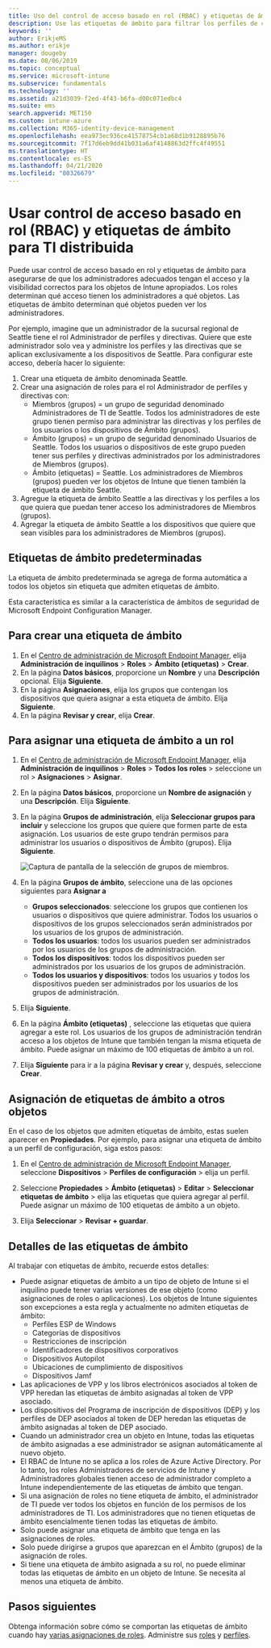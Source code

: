 ```yaml
---
title: Uso del control de acceso basado en rol (RBAC) y etiquetas de ámbito para TI distribuida en Intune | Microsoft Docs
description: Use las etiquetas de ámbito para filtrar los perfiles de configuración por roles específicos.
keywords: ''
author: ErikjeMS
ms.author: erikje
manager: dougeby
ms.date: 08/06/2019
ms.topic: conceptual
ms.service: microsoft-intune
ms.subservice: fundamentals
ms.technology: ''
ms.assetid: a21d3039-f2ed-4f43-b6fa-d00c071edbc4
ms.suite: ems
search.appverid: MET150
ms.custom: intune-azure
ms.collection: M365-identity-device-management
ms.openlocfilehash: eea973ec936ce41578754cb1a68d1b9128895b76
ms.sourcegitcommit: 7f17d6eb9dd41b031a6af4148863d2ffc4f49551
ms.translationtype: HT
ms.contentlocale: es-ES
ms.lasthandoff: 04/21/2020
ms.locfileid: "80326679"
---
```

# <a name="use-role-based-access-control-rbac-and-scope-tags-for-distributed-it"></a>Usar control de acceso basado en rol (RBAC) y etiquetas de ámbito para TI distribuida

Puede usar control de acceso basado en rol y etiquetas de ámbito para asegurarse de que los administradores adecuados tengan el acceso y la visibilidad correctos para los objetos de Intune apropiados. Los roles determinan qué acceso tienen los administradores a qué objetos. Las etiquetas de ámbito determinan qué objetos pueden ver los administradores.

Por ejemplo, imagine que un administrador de la sucursal regional de Seattle tiene el rol Administrador de perfiles y directivas. Quiere que este administrador solo vea y administre los perfiles y las directivas que se aplican exclusivamente a los dispositivos de Seattle. Para configurar este acceso, debería hacer lo siguiente:

1. Crear una etiqueta de ámbito denominada Seattle.
2. Crear una asignación de roles para el rol Administrador de perfiles y directivas con: 
    - Miembros (grupos) = un grupo de seguridad denominado Administradores de TI de Seattle. Todos los administradores de este grupo tienen permiso para administrar las directivas y los perfiles de los usuarios o los dispositivos de Ámbito (grupos).
    - Ámbito (grupos) = un grupo de seguridad denominado Usuarios de Seattle. Todos los usuarios o dispositivos de este grupo pueden tener sus perfiles y directivas administrados por los administradores de Miembros (grupos). 
    - Ámbito (etiquetas) = Seattle. Los administradores de Miembros (grupos) pueden ver los objetos de Intune que tienen también la etiqueta de ámbito Seattle.
3. Agregue la etiqueta de ámbito Seattle a las directivas y los perfiles a los que quiera que puedan tener acceso los administradores de Miembros (grupos).
4. Agregar la etiqueta de ámbito Seattle a los dispositivos que quiere que sean visibles para los administradores de Miembros (grupos). 

## <a name="default-scope-tag"></a>Etiquetas de ámbito predeterminadas
La etiqueta de ámbito predeterminada se agrega de forma automática a todos los objetos sin etiqueta que admiten etiquetas de ámbito.

Esta característica es similar a la característica de ámbitos de seguridad de Microsoft Endpoint Configuration Manager. 

## <a name="to-create-a-scope-tag"></a>Para crear una etiqueta de ámbito

1. En el [Centro de administración de Microsoft Endpoint Manager](https://go.microsoft.com/fwlink/?linkid=2109431), elija **Administración de inquilinos** > **Roles** > **Ámbito (etiquetas)**  > **Crear**.
2. En la página **Datos básicos**, proporcione un **Nombre** y una **Descripción** opcional. Elija **Siguiente**.
3. En la página **Asignaciones**, elija los grupos que contengan los dispositivos que quiera asignar a esta etiqueta de ámbito. Elija **Siguiente**.
4. En la página **Revisar y crear**, elija **Crear**.

## <a name="to-assign-a-scope-tag-to-a-role"></a>Para asignar una etiqueta de ámbito a un rol

1. En el [Centro de administración de Microsoft Endpoint Manager](https://go.microsoft.com/fwlink/?linkid=2109431), elija **Administración de inquilinos** > **Roles** > **Todos los roles** > seleccione un rol > **Asignaciones** > **Asignar**.
2. En la página **Datos básicos**, proporcione un **Nombre de asignación** y una **Descripción**. Elija **Siguiente**.
3. En la página **Grupos de administración**, elija **Seleccionar grupos para incluir** y seleccione los grupos que quiere que formen parte de esta asignación. Los usuarios de este grupo tendrán permisos para administrar los usuarios o dispositivos de Ámbito (grupos). Elija **Siguiente**.

    ![Captura de pantalla de la selección de grupos de miembros.](./media/scope-tags/select-member-groups.png)

4. En la página **Grupos de ámbito**, seleccione una de las opciones siguientes para **Asignar a**
    - **Grupos seleccionados**: seleccione los grupos que contienen los usuarios o dispositivos que quiere administrar. Todos los usuarios o dispositivos de los grupos seleccionados serán administrados por los usuarios de los grupos de administración.
    - **Todos los usuarios**: todos los usuarios pueden ser administrados por los usuarios de los grupos de administración.
    - **Todos los dispositivos**: todos los dispositivos pueden ser administrados por los usuarios de los grupos de administración.
    - **Todos los usuarios y dispositivos**: todos los usuarios y todos los dispositivos pueden ser administrados por los usuarios de los grupos de administración.

5. Elija **Siguiente**.
6. En la página **Ámbito (etiquetas)** , seleccione las etiquetas que quiera agregar a este rol. Los usuarios de los grupos de administración tendrán acceso a los objetos de Intune que también tengan la misma etiqueta de ámbito. Puede asignar un máximo de 100 etiquetas de ámbito a un rol.
7. Elija **Siguiente** para ir a la página **Revisar y crear** y, después, seleccione **Crear**.

## <a name="assign-scope-tags-to-other-objects"></a>Asignación de etiquetas de ámbito a otros objetos

En el caso de los objetos que admiten etiquetas de ámbito, estas suelen aparecer en **Propiedades**. Por ejemplo, para asignar una etiqueta de ámbito a un perfil de configuración, siga estos pasos:

1. En el [Centro de administración de Microsoft Endpoint Manager](https://go.microsoft.com/fwlink/?linkid=2109431), seleccione **Dispositivos** > **Perfiles de configuración** > elija un perfil.

2. Seleccione **Propiedades** > **Ámbito (etiquetas)**  > **Editar** > **Seleccionar etiquetas de ámbito** > elija las etiquetas que quiera agregar al perfil. Puede asignar un máximo de 100 etiquetas de ámbito a un objeto.
4. Elija **Seleccionar** > **Revisar + guardar**.

## <a name="scope-tag-details"></a>Detalles de las etiquetas de ámbito
Al trabajar con etiquetas de ámbito, recuerde estos detalles: 

- Puede asignar etiquetas de ámbito a un tipo de objeto de Intune si el inquilino puede tener varias versiones de ese objeto (como asignaciones de roles o aplicaciones).
  Los objetos de Intune siguientes son excepciones a esta regla y actualmente no admiten etiquetas de ámbito:
    - Perfiles ESP de Windows
    - Categorías de dispositivos
    - Restricciones de inscripción
    - Identificadores de dispositivos corporativos
    - Dispositivos Autopilot
    - Ubicaciones de cumplimiento de dispositivos
    - Dispositivos Jamf
- Las aplicaciones de VPP y los libros electrónicos asociados al token de VPP heredan las etiquetas de ámbito asignadas al token de VPP asociado.
- Los dispositivos del Programa de inscripción de dispositivos (DEP) y los perfiles de DEP asociados al token de DEP heredan las etiquetas de ámbito asignadas al token de DEP asociado.
- Cuando un administrador crea un objeto en Intune, todas las etiquetas de ámbito asignadas a ese administrador se asignan automáticamente al nuevo objeto.
- El RBAC de Intune no se aplica a los roles de Azure Active Directory. Por lo tanto, los roles Administradores de servicios de Intune y Administradores globales tienen acceso de administrador completo a Intune independientemente de las etiquetas de ámbito que tengan.
- Si una asignación de roles no tiene etiqueta de ámbito, el administrador de TI puede ver todos los objetos en función de los permisos de los administradores de TI. Los administradores que no tienen etiquetas de ámbito esencialmente tienen todas las etiquetas de ámbito.
- Solo puede asignar una etiqueta de ámbito que tenga en las asignaciones de roles.
- Solo puede dirigirse a grupos que aparezcan en el Ámbito (grupos) de la asignación de roles.
- Si tiene una etiqueta de ámbito asignada a su rol, no puede eliminar todas las etiquetas de ámbito en un objeto de Intune. Se necesita al menos una etiqueta de ámbito.

## <a name="next-steps"></a>Pasos siguientes

Obtenga información sobre cómo se comportan las etiquetas de ámbito cuando hay [varias asignaciones de roles](role-based-access-control.md#multiple-role-assignments).
Administre sus [roles](role-based-access-control.md) y [perfiles](../configuration/device-profile-assign.md).


